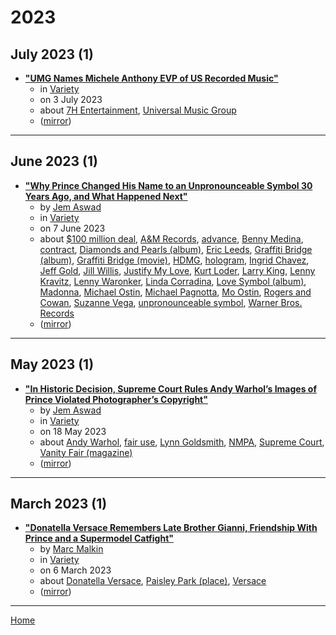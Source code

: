 # 2023

## July 2023 (1)

 - [**"UMG Names Michele Anthony EVP of US Recorded Music"**](https://variety.com/2013/music/news/umg-names-michele-anthony-evp-of-us-recorded-music-1200670631/)
    - in [Variety](../../../publications/u-z/variety/index.md)
    - on 3 July 2023
    - about [7H Entertainment](../../../topics/7h-entertainment/index.md), [Universal Music Group](../../../topics/universal-music-group/index.md)
    - ([mirror](https://web.archive.org/web/*/https://variety.com/2013/music/news/umg-names-michele-anthony-evp-of-us-recorded-music-1200670631/))

----

## June 2023 (1)

 - [**"Why Prince Changed His Name to an Unpronounceable Symbol 30 Years Ago, and What Happened Next"**](https://variety.com/2023/music/news/prince-symbol-why-he-changed-his-name-1235635422/)
    - by [Jem Aswad](../../../authors/jem-aswad/index.md)
    - in [Variety](../../../publications/u-z/variety/index.md)
    - on 7 June 2023
    - about [$100 million deal](../../../topics/-100-million-deal/index.md), [A&M Records](../../../topics/a-m-records/index.md), [advance](../../../topics/advance/index.md), [Benny Medina](../../../topics/benny-medina/index.md), [contract](../../../topics/contract/index.md), [Diamonds and Pearls (album)](../../../topics/album/diamonds-and-pearls/index.md), [Eric Leeds](../../../topics/eric-leeds/index.md), [Graffiti Bridge (album)](../../../topics/album/graffiti-bridge/index.md), [Graffiti Bridge (movie)](../../../topics/movie/graffiti-bridge/index.md), [HDMG](../../../topics/hdmg/index.md), [hologram](../../../topics/hologram/index.md), [Ingrid Chavez](../../../topics/ingrid-chavez/index.md), [Jeff Gold](../../../topics/jeff-gold/index.md), [Jill Willis](../../../topics/jill-willis/index.md), [Justify My Love](../../../topics/justify-my-love/index.md), [Kurt Loder](../../../topics/kurt-loder/index.md), [Larry King](../../../topics/larry-king/index.md), [Lenny Kravitz](../../../topics/lenny-kravitz/index.md), [Lenny Waronker](../../../topics/lenny-waronker/index.md), [Linda Corradina](../../../topics/linda-corradina/index.md), [Love Symbol (album)](../../../topics/album/love-symbol/index.md), [Madonna](../../../topics/madonna/index.md), [Michael Ostin](../../../topics/michael-ostin/index.md), [Michael Pagnotta](../../../topics/michael-pagnotta/index.md), [Mo Ostin](../../../topics/mo-ostin/index.md), [Rogers and Cowan](../../../topics/rogers-and-cowan/index.md), [Suzanne Vega](../../../topics/suzanne-vega/index.md), [unpronounceable symbol](../../../topics/unpronounceable-symbol/index.md), [Warner Bros. Records](../../../topics/warner-bros-records/index.md)
    - ([mirror](https://web.archive.org/web/*/https://variety.com/2023/music/news/prince-symbol-why-he-changed-his-name-1235635422/))

----

## May 2023 (1)

 - [**"In Historic Decision, Supreme Court Rules Andy Warhol’s Images of Prince Violated Photographer’s Copyright"**](https://variety.com/2023/music/news/andy-warhol-prince-images-supreme-court-copyright-1235617622/)
    - by [Jem Aswad](../../../authors/jem-aswad/index.md)
    - in [Variety](../../../publications/u-z/variety/index.md)
    - on 18 May 2023
    - about [Andy Warhol](../../../topics/andy-warhol/index.md), [fair use](../../../topics/fair-use/index.md), [Lynn Goldsmith](../../../topics/lynn-goldsmith/index.md), [NMPA](../../../topics/nmpa/index.md), [Supreme Court](../../../topics/supreme-court/index.md), [Vanity Fair (magazine)](../../../topics/magazine/vanity-fair/index.md)
    - ([mirror](https://web.archive.org/web/*/https://variety.com/2023/music/news/andy-warhol-prince-images-supreme-court-copyright-1235617622/))

----

## March 2023 (1)

 - [**"Donatella Versace Remembers Late Brother Gianni, Friendship  With Prince and a Supermodel Catfight"**](https://variety.com/2023/scene/news/donatella-versace-gianni-prince-1235544576/)
    - by [Marc Malkin](../../../authors/marc-malkin/index.md)
    - in [Variety](../../../publications/u-z/variety/index.md)
    - on 6 March 2023
    - about [Donatella Versace](../../../topics/donatella-versace/index.md), [Paisley Park (place)](../../../topics/place/paisley-park/index.md), [Versace](../../../topics/versace/index.md)
    - ([mirror](https://web.archive.org/web/*/https://variety.com/2023/scene/news/donatella-versace-gianni-prince-1235544576/))

----

[Home](../index.md)
